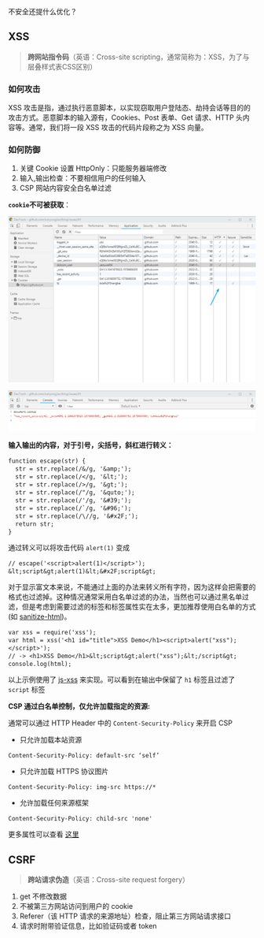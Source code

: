不安全还提什么优化？

## XSS

> **跨网站指令码**（英语：Cross-site scripting，通常简称为：XSS，为了与层叠样式表CSS区别）

### **如何攻击**

XSS 攻击是指，通过执行恶意脚本，以实现窃取用户登陆态、劫持会话等目的的攻击方式。恶意脚本的输入源有，Cookies、Post 表单、Get 请求、HTTP 头内容等。通常，我们将一段 XSS 攻击的代码片段称之为 XSS 向量。

### **如何防御**

1. 关键 Cookie 设置 HttpOnly：只能服务器端修改
2. 输入,输出检查：不要相信用户的任何输入
3. CSP 网站内容安全白名单过滤

**`cookie`不可被获取**：

[![Snipaste_2020-01-11_01-11-38.png](../images/687474703a2f2f7777312e73696e61696d672e636e2f6c617267652f64663535316561356c793167617279757267776b6e6a32307538306b37337a742e6a7067.jpg)](https://camo.githubusercontent.com/fc5a5488e0283bec3789109f9e872fd32f530f06/687474703a2f2f7777312e73696e61696d672e636e2f6c617267652f64663535316561356c793167617279757267776b6e6a32307538306b37337a742e6a7067)

[![Snipaste_2020-01-11_01-11-55.png](../images/687474703a2f2f7777312e73696e61696d672e636e2f6c617267652f64663535316561356c7931676172797672716734386a323075383035306a726c2e6a7067.jpg)](https://camo.githubusercontent.com/6a7ebfbe75c87305ee820d8ef9fe99fee5532726/687474703a2f2f7777312e73696e61696d672e636e2f6c617267652f64663535316561356c7931676172797672716734386a323075383035306a726c2e6a7067)

**输入输出的内容，对于引号，尖括号，斜杠进行转义：**

```
function escape(str) {
  str = str.replace(/&/g, '&amp;');
  str = str.replace(/</g, '&lt;');
  str = str.replace(/>/g, '&gt;');
  str = str.replace(/"/g, '&quto;');
  str = str.replace(/'/g, '&#39;');
  str = str.replace(/`/g, '&#96;');
  str = str.replace(/\//g, '&#x2F;');
  return str;
}
```

通过转义可以将攻击代码 `alert(1)` 变成

```
// escape('<script>alert(1)</script>');
&lt;script&gt;alert(1)&lt;&#x2F;script&gt;
```

对于显示富文本来说，不能通过上面的办法来转义所有字符，因为这样会把需要的格式也过滤掉。这种情况通常采用白名单过滤的办法，当然也可以通过黑名单过滤，但是考虑到需要过滤的标签和标签属性实在太多，更加推荐使用白名单的方式(如 [sanitize-html](https://github.com/apostrophecms/sanitize-html/))。

```
var xss = require('xss');
var html = xss('<h1 id="title">XSS Demo</h1><script>alert("xss");</script>');
// -> <h1>XSS Demo</h1>&lt;script&gt;alert("xss");&lt;/script&gt;
console.log(html);
```

以上示例使用了 [js-xss](https://github.com/leizongmin/js-xss) 来实现。可以看到在输出中保留了 `h1` 标签且过滤了 `script` 标签

**CSP 通过白名单控制，仅允许加载指定的资源:**

通常可以通过 HTTP Header 中的 `Content-Security-Policy` 来开启 CSP

- 只允许加载本站资源

```
Content-Security-Policy: default-src ‘self’
```

- 只允许加载 HTTPS 协议图片

```
Content-Security-Policy: img-src https://*
```

- 允许加载任何来源框架

```
Content-Security-Policy: child-src 'none'
```

更多属性可以查看 [这里](https://content-security-policy.com/)

## CSRF

> **跨站请求伪造**（英语：Cross-site request forgery）

1. get 不修改数据
2. 不被第三方网站访问到用户的 cookie
3. Referer（该 HTTP 请求的来源地址）检查，阻止第三方网站请求接口
4. 请求时附带验证信息，比如验证码或者 token

